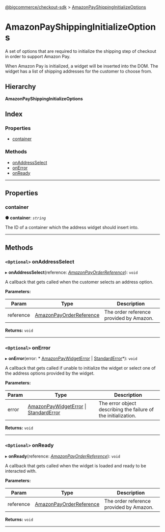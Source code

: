 [@bigcommerce/checkout-sdk](../README.md) > [AmazonPayShippingInitializeOptions](../interfaces/amazonpayshippinginitializeoptions.md)

# AmazonPayShippingInitializeOptions

A set of options that are required to initialize the shipping step of checkout in order to support Amazon Pay.

When Amazon Pay is initialized, a widget will be inserted into the DOM. The widget has a list of shipping addresses for the customer to choose from.

## Hierarchy

**AmazonPayShippingInitializeOptions**

## Index

### Properties

* [container](amazonpayshippinginitializeoptions.md#container)

### Methods

* [onAddressSelect](amazonpayshippinginitializeoptions.md#onaddressselect)
* [onError](amazonpayshippinginitializeoptions.md#onerror)
* [onReady](amazonpayshippinginitializeoptions.md#onready)

---

## Properties

<a id="container"></a>

###  container

**● container**: *`string`*

The ID of a container which the address widget should insert into.

___

## Methods

<a id="onaddressselect"></a>

### `<Optional>` onAddressSelect

▸ **onAddressSelect**(reference: *[AmazonPayOrderReference](amazonpayorderreference.md)*): `void`

A callback that gets called when the customer selects an address option.

**Parameters:**

| Param | Type | Description |
| ------ | ------ | ------ |
| reference | [AmazonPayOrderReference](amazonpayorderreference.md) |  The order reference provided by Amazon. |

**Returns:** `void`

___
<a id="onerror"></a>

### `<Optional>` onError

▸ **onError**(error: * [AmazonPayWidgetError](amazonpaywidgeterror.md) &#124; [StandardError](../classes/standarderror.md)*): `void`

A callback that gets called if unable to initialize the widget or select one of the address options provided by the widget.

**Parameters:**

| Param | Type | Description |
| ------ | ------ | ------ |
| error |  [AmazonPayWidgetError](amazonpaywidgeterror.md) &#124; [StandardError](../classes/standarderror.md)|  The error object describing the failure of the initialization. |

**Returns:** `void`

___
<a id="onready"></a>

### `<Optional>` onReady

▸ **onReady**(reference: *[AmazonPayOrderReference](amazonpayorderreference.md)*): `void`

A callback that gets called when the widget is loaded and ready to be interacted with.

**Parameters:**

| Param | Type | Description |
| ------ | ------ | ------ |
| reference | [AmazonPayOrderReference](amazonpayorderreference.md) |  The order reference provided by Amazon. |

**Returns:** `void`

___


